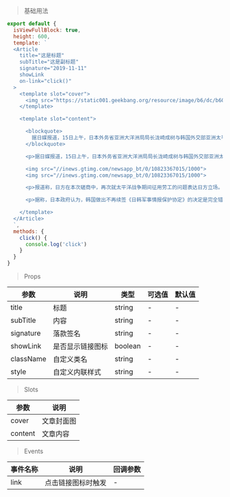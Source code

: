> 基础用法

```js
export default {
  isViewFullBlock: true,
  height: 600,
  template: `
  <Article
    title="这是标题"
    subTitle="这是副标题"
    signature="2019-11-11"
    showLink
    on-link="click()"
  >
    <template slot="cover">
      <img src="https://static001.geekbang.org/resource/image/b6/dc/b6054ee4f5c6a70df306edb0159f12dc.jpg">
    </template>

    <template slot="content">

      <blockquote>
        据日媒报道，15日上午，日本外务省亚洲大洋洲局局长泷崎成树与韩国外交部亚洲太平洋局局长金丁汉在位于东京的日本外务省，举行了大约2个半小时的磋商。磋商结束后，日本外务省官员透露，双方进行了意见交换，但未取得大的进展。
      </blockquote>

      <p>据日媒报道，15日上午，日本外务省亚洲大洋洲局局长泷崎成树与韩国外交部亚洲太平洋局局长金丁汉在位于东京的日本外务省，举行了大约2个半小时的磋商。磋商结束后，日本外务省官员透露，双方进行了意见交换，但未取得大的进展。</p>

      <img src="//inews.gtimg.com/newsapp_bt/0/10823367015/1000">
      <img src="//inews.gtimg.com/newsapp_bt/0/10823367015/1000">

      <p>报道称，日方在本次磋商中，再次就太平洋战争期间征用劳工的问题表达日方立场。另外，鉴于若韩国执意不再续签《日韩军事情报保护协定》，该协定将于本月23日失效，双方还就安全保障方面的问题交换了意见。</p><p>据报道，金丁汉在走进日本外务省时对记者团说，“希望能够开诚布公地就双方所关注的问题展开广泛的交流”。</p>

      <p>据称，日本政府认为，韩国做出不再续签《日韩军事情报保护协定》的决定是完全错误的举措。对此，韩国政府则一直保持以下立场，即日本如果撤回加强对韩国出口管理的决定，韩方就愿意考虑续签《日韩军事情报保护协定》。</p><p>磋商结束之后，日本外务省干部对记者团说，“双方进行了有意义的意见交换，但并没有取得大的进展”。</p>

    </template>
  </Article>
  `,
  methods: {
    click() {
      console.log('click')
    }
  }
}
```

> Props

参数 | 说明 | 类型 | 可选值 | 默认值
---|---|---|---|---
title | 标题 | string | - | -
subTitle | 内容 | string | - | -
signature | 落款签名 | string | - | -
showLink | 是否显示链接图标 | boolean | - | -
className | 自定义类名 | string | - | -
style | 自定义内联样式 | string | - | -

> Slots

参数 | 说明
---|---
cover | 文章封面图
content | 文章内容

> Events

事件名称 | 说明 | 回调参数
---|---|---
link | 点击链接图标时触发 | -